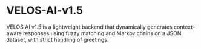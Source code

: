 # VELOS-AI-v1.5
VELOS AI v1.5 is a lightweight backend that dynamically generates context-aware responses using fuzzy matching and Markov chains on a JSON dataset, with strict handling of greetings.
